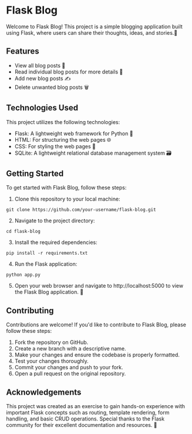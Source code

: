 # Flask Blog
Welcome to Flask Blog! This project is a simple blogging application built using Flask, where users can share their thoughts, ideas, and stories.📝

## Features
- View all blog posts 📄
- Read individual blog posts for more details 📖
- Add new blog posts ✍️
- Delete unwanted blog posts 🗑️

## Technologies Used
This project utilizes the following technologies:

- Flask: A lightweight web framework for Python 🐍
- HTML: For structuring the web pages 🌐
- CSS: For styling the web pages 🎨
- SQLite: A lightweight relational database management system 🗃

## Getting Started
To get started with Flask Blog, follow these steps:

1. Clone this repository to your local machine:
```
git clone https://github.com/your-username/flask-blog.git
```
2. Navigate to the project directory:
```
cd flask-blog
```
3. Install the required dependencies:
```
pip install -r requirements.txt
```
4. Run the Flask application:
```
python app.py
```
5. Open your web browser and navigate to http://localhost:5000 to view the Flask Blog application. 🚀

## Contributing
Contributions are welcome! If you'd like to contribute to Flask Blog, please follow these steps:

1. Fork the repository on GitHub.
2. Create a new branch with a descriptive name.
3. Make your changes and ensure the codebase is properly formatted.
4. Test your changes thoroughly.
5. Commit your changes and push to your fork.
6. Open a pull request on the original repository.

## Acknowledgements
This project was created as an exercise to gain hands-on experience with important Flask concepts such as routing, template rendering, form handling, and basic CRUD operations. Special thanks to the Flask community for their excellent documentation and resources. 🙌
